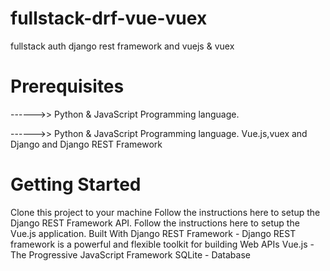 # fullstack-drf-vue-vuex
fullstack auth django rest framework and vuejs & vuex

# Prerequisites

------>> Python & JavaScript Programming language.

------>> Python & JavaScript Programming language.
 Vue.js,vuex and Django and Django REST Framework

# Getting Started

Clone this project to your machine
Follow the instructions here to setup the Django REST Framework API.
Follow the instructions here to setup the Vue.js application.
Built With
Django REST Framework - Django REST framework is a powerful and flexible toolkit for building Web APIs
Vue.js - The Progressive JavaScript Framework
SQLite - Database
